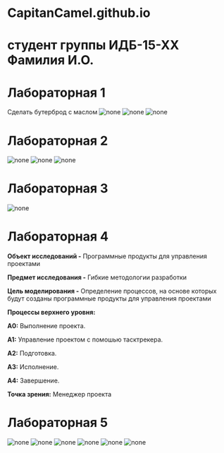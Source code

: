 # CapitanCamel.github.io
# студент группы ИДБ-15-ХХ Фамилия И.О.
# Лабораторная 1
Сделать бутерброд с маслом
 ![none](https://raw.githubusercontent.com/CapitCamel/CapitCamel.github.io/master/%D0%9E%D0%BF%D0%B5%D1%80%D0%B0%D1%86%D0%B8%D1%8F%20%D0%A1%D0%B4%D0%B5%D0%BB%D0%B0%D1%82%D1%8C%20%D0%B1%D1%83%D1%82%D0%B5%D1%80%D0%B1%D1%80%D0%BE%D0%B4%20%D1%81%20%D0%BC%D0%B0%D1%81%D0%BB%D0%BE%D0%BC%20Ramus%20-%20Lab1_files/model.png)
![none](http://www.plantuml.com/plantuml/png/ZP0nJWCn44Nh-1IZL21nY10kG4TjxQx8AiuQZJUYG4X945102IMYejy4Z1QIB5VulX5VIfCotVFCyyot1w6sMaydpeHnMLrPjHF9d0r1RanlQBFnfVffbPzvvrKkHcLTcDwfgh_ULOQE2aMlUQ7xfLkpczB7Engi4B4Ml18-YTlqZ4XkqsDVR91pBXEyeSEtu3VTfNlYbjeJVWoMB2mGqumqO-DBqbomGPFcMFEy4RmW4XjA2pd0Fy87AM8fQFSw9yAm7HDmTmi65TwFwO7c7oTsM1tpNQCoBoGhDNE56HHLph_x1m00)
![none](http://www.plantuml.com/plantuml/png/fL71IiD043rtlsB8IGy5Fq2agUT0RfwNP6r3qwniDdYmGec8YBc9Hn7_eAbMr99-m-mV-KfIwRs7MTw-UVlc3Jl8hJIscAOYdoJPbJHoIZAosj2Dw0rbD1aPNMJnkKv1NOmJgqJFDqPVjymmXGH2RM9bzgdRFRyYLv7CrS6EgRgqP3MPP3Is52T6HJRHcMZpXYSaS_BucJUyHdrouvxuXro9ov8NRixVxj5LNgSFEltRji4rRznyrmgx3Y_mSCLhuXU03y36LJYNS7huzsd5hvZoHVphxjmzODDEzyHkUR-LlICN716dT1Ln3Nd9AqIeKGZjYP3wVJhoZmLg2mE1pKvdGA48GCpE45qCL1RZr_u0)
# Лабораторная 2
![none](https://github.com/CapitCamel/CapitCamel.github.io/blob/master/model1.png)
![none](https://github.com/CapitCamel/CapitCamel.github.io/blob/master/model2.png)
![none](https://github.com/CapitCamel/CapitCamel.github.io/blob/master/model3.png)
# Лабораторная 3
![none](http://www.plantuml.com/plantuml/png/XP91IiD068NtSugVxhs0YFGgqwPWeKrYCkBMLjI5tOYwSHEyGPeOZDL9h_3cHhx-AgW4NNGOvl--Dwz9XhcpcJkPpumTkoIJ0GgKgD3WLN3FJSsj3okk5TfmDH2RIseYw-p8vXFoDxYJS8OcN9BPXYKwL4eTcvJHq_4qjR4Z-02FbdbbFputuoHsMJ8Z-iZJPpoXLAKHhCCvqORYchyE7Abqv5pwpIjqM2cuGTdh2JmNGXlE5ffoEXdzwdgBxgDQkCPBJungaJ6fx1rg2TaN57f1_QLg0zRtg2cr7BNwB7LeLABCk-d-Uw4XjyCZmZ_-9XFX_v8EFXjgGJNOXAyNPLY6bM2xAoVmFEieNg3Jfcyij61SQuQJEE87yWu0)
# Лабораторная 4
**Объект исследований -** Программные продукты для управления проектами

**Предмет исследования -** Гибкие методологии разработки

**Цель моделирования -**  Определение процессов, на основе которых будут созданы программные продукты для управления проектами

**Процессы верхнего уровня:**

**А0:** Выполнение проекта.

**А1:** Управление проектом с помошью тасктрекера.

**А2:** Подготовка.

**А3:** Исполнение.

**А4:** Завершение.

**Точка зрения:** Менеджер проекта

# Лабораторная 5

![none](https://github.com/CapitCamel/CapitCamel.github.io/blob/master/model.png)
![none](https://github.com/CapitCamel/CapitCamel.github.io/blob/master/modelA0.png)
![none](https://github.com/CapitCamel/CapitCamel.github.io/blob/master/modelA2.png)
![none](https://github.com/CapitCamel/CapitCamel.github.io/blob/master/modelA3.png)
![none](https://github.com/CapitCamel/CapitCamel.github.io/blob/master/modelDFD1.png)
![none](https://github.com/CapitCamel/CapitCamel.github.io/blob/master/modelDFD2.png)
